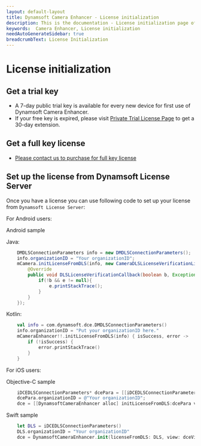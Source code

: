 ```yaml
---
layout: default-layout
title: Dynamsoft Camera Enhancer - License initialization
description: This is the documentation - License initialization page of Dynamsoft Camera Enhancer.
keywords:  Camera Enhancer, License initialization
needAutoGenerateSidebar: true
breadcrumbText: License Initialization
---
```

# License initialization

## Get a trial key

- A 7-day public trial key is available for every new device for first use of Dynamsoft Camera Enhancer.
- If your free key is expired, please visit <a href="https://www.dynamsoft.com/customer/license/trialLicense?product=dce&utm_source=docs&package=android" target="_blank">Private Trial License Page</a> to get a 30-day extension.

## Get a full key license

- [Please contact us to purchase for full key license]({{site.contact-us}})

## Set up the license from Dynamsoft License Server

Once you have a license you can use following code to set up your license from `Dynamsoft License Server`:

For Android users:

Android sample

Java:

```java
    DMDLSConnectionParameters info = new DMDLSConnectionParameters();
    info.organizationID = "Your organizationID";
    mCamera.initLicenseFromDLS(info, new CameraDLSLicenseVerificationListener() {
        @Override
        public void DLSLicenseVerificationCallback(boolean b, Exception e) {
            if(!b && e != null){
                e.printStackTrace();
            }
        }
    });
```

Kotlin:

```kotlin
    val info = com.dynamsoft.dce.DMDLSConnectionParameters()
    info.organizationID = "Put your organizationID here."
    mCameraEnhancer!!.initLicenseFromDLS(info) { isSuccess, error ->
        if (!isSuccess) {
            error.printStackTrace()
        }
    }
```

For iOS users:

Objective-C sample

```objectivec
    iDCEDLSConnectionParameters* dcePara = [[iDCEDLSConnectionParameters alloc] init];
    dcePara.organizationID = @"Your organizationID";
    dce = [[DynamsoftCameraEnhancer alloc] initLicenseFromDLS:dcePara view:dceview verificationDelegate:self];
```

Swift sample

```swift
    let DLS = iDCEDLSConnectionParameters()
    DLS.organizationID = "Your organizationID"
    dce = DynamsoftCameraEnhancer.init(licenseFromDLS: DLS, view: dceView, verificationDelegate: self)
```
